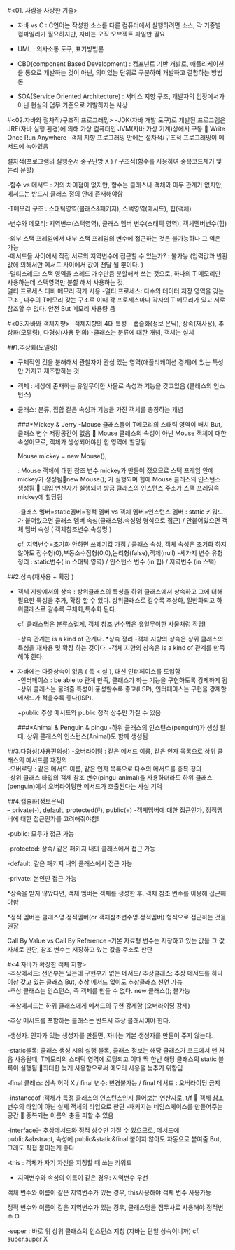 #<01. 사람을 사랑한 기술>

- 자바 vs C : C언어는 작성한 소스를 다른 컴퓨터에서 실행하려면 소스, 각 기종별 컴파일러가 필요하지만, 자바는 오직 오브젝트 파일만 필요

- UML : 의사소통 도구, 표기방법론

- CBD(component Based Development) : 컴포넌트 기반 개발로, 애플리케이션을 통으로 개발하는 것이 아닌, 의미있는 단위로 구분하여 개발하고 결합하는 방법론

- SOA(Service Oriented Architecture) : 서비스 지향 구조, 개발자의 입장에서가 아닌 현실의 업무 기준으로 개발하자는 사상

#<02.자바와 절차적/구조적 프로그래밍>
-JDK(자바 개발 도구)로 개발된 프로그램은 JRE(자바 실행 환경)에 의해 가상 컴퓨터인 JVM(자바 가상 기계)상에서 구동  Write Once Run Anywhere -객체 지향 프로그래밍 안에는 절차적/구조적 프로그래밍이 메서드에 녹아있음

절차적(프로그램의 실행순서 중구난방 X ) / 구조적(함수를 사용하여 중복코드제거 및 논리 분할)

-함수 vs 메서드 : 거의 차이점이 없지만, 함수는 클래스나 객체와 아무 관계가 없지만, 메서드는 반드시 클래스 정의 안에 존재해야함

-T메모리 구조 : 스태틱영역(클래스&패키지), 스택영역(메서드), 힙(객체)

-변수와 메모리: 지역변수(스택영역), 클래스 멤버 변수(스태틱 영역), 객체멤버변수(힙)

-외부 스택 프레임에서 내부 스택 프레임의 변수에 접근하는 것은 불가능하나 그 역은 가능  
-메서드들 사이에서 직접 서로의 지역변수에 접근할 수 있는가? : 불가능 (입력값과 반환값에 의해서만 메서드 사이에서 값이 전달 될 뿐이다. )  
-멀티스레드: 스택 영역을 스레드 개수만큼 분할해서 쓰는 것으로, 하나의 T 메모리만 사용하는데 스택영역만 분할 해서 사용하는 것.  
 멀티 프로세스 대비 메모리 적게 사용 -멀티 프로세스: 다수의 데이터 저장 영역을 갖는 구조 , 다수의 T메모리 갖는 구조로 이때 각 프로세스마다 각자의 T 메모리가 있고 서로 참조할 수 없다. 안전 But 메모리 사용량 큼

#<03.자바와 객체지향> -객체지향의 4대 특성 – 캡슐화(정보 은닉), 상속(재사용), 추상화(모델링), 다형성(사용 편의) -클래스는 분류에 대한 개념, 객체는 실체

##1.추상화(모델링)

- 구체적인 것을 분해해서 관찰자가 관심 있는 영역(애플리케이션 경계)에 있는 특성만 가지고 재조합하는 것

- 객체 : 세상에 존재하는 유일무이한 사물로 속성과 기능을 갖고있음 (클래스의 인스턴스)

- 클래스: 분류, 집합 같은 속성과 기능을 가진 객체를 총칭하는 개념

  ###\*Mickey & Jerry
  -Mouse 클래스들이 T메모리의 스태틱 영역이 배치 But, 클래스 변수 저장공간이 없음  Mouse 클래스의 속성이 아닌 Mouse 객체에 대한 속성이므로, 객체가 생성되어야만 힙 영역에 할당됨

  Mouse mickey = new Mouse();

  : Mouse 객체에 대한 참조 변수 mickey가 만들어 졌으므로 스택 프레임 안에 mickey가 생성됨new Mouse(); 가 실행되며 힙에 Mouse 클래스의 인스턴스 생성됨  대입 연산자가 실행되며 방금 클래스의 인스턴스 주소가 스택 프레임속 mickey에 할당됨

  -클래스 멤버=static멤버=정적 멤버 vs 객체 멤버=인스턴스 멤버 : static 키워드가 붙어있으면 클래스 멤버 속성(클래스명.속성명 형식으로 접근) / 안붙어있으면 객체 멤버 속성 ( 객체참조변수.속성명 )

  cf. 지역변수=초기화 안하면 쓰레기값 가짐 / 클래스 속성, 객체 속성은 초기화 하지 않아도 정수형(0),부동소수점형(0.0),논리형(false),객체(null) -세가지 변수 유형 정리 : static변수( in 스태틱 영역) / 인스턴스 변수 (in 힙) / 지역변수 (in 스택)

##2.상속(재사용 + 확장 )

- 객체 지향에서의 상속 : 상위클래스의 특성을 하위 클래스에서 상속하고 그에 더해 필요한 특성을 추가, 확장 할 수 있다. 상위클래스로 갈수록 추상화, 일반화되고 하위클래스로 갈수록 구체화,특수화 된다.

  cf. 클래스명은 분류스럽게, 객체 참조 변수명은 유일무이한 사물처럼 작명!

  -상속 관계는 is a kind of 관계다. \*상속 정리 -객체 지향의 상속은 상위 클래스의 특성을 재사용 및 확장 하는 것이다. -객체 지향의 상속은 is a kind of 관계를 만족해야 한다.

- 자바에는 다중상속이 없음 ( 득 < 실 ), 대신 인터페이스를 도입함  
  -인터페이스 : be able to 관계 만족, 클래스가 하는 기능을 구현하도록 강제하게 됨  
  -상위 클래스는 물려줄 특성이 풍성할수록 좋고(LSP), 인터페이스는 구현을 강제할 메서드가 적을수록 좋다(ISP).

  +public 추상 메서드와 public 정적 상수만 가질 수 있음

  ###\*Animal & Penguin & pingu -하위 클래스의 인스턴스(penguin)가 생성 될 때, 상위 클래스의 인스턴스(Animal)도 함께 생성됨

##3.다형성(사용편의성) -오버라이딩 : 같은 메서드 이름, 같은 인자 목록으로 상위 클래스의 메서드를 재정의  
-오버로딩 : 같은 메서드 이름, 같은 인자 목록으로 다수의 메서드를 중복 정의  
-상위 클래스 타입의 객체 참조 변수(pingu-animal)을 사용하더라도 하위 클래스(penguin)에서 오버라이딩한 메서드가 호출된다는 사실 기억

##4.캡슐화(정보은닉)  
 – private(-), [default](~), protected(#), public(+) -객체멤버에 대한 접근인가, 정적멤버에 대한 접근인가를 고려해줘야함!

-public: 모두가 접근 가능

-protected: 상속/ 같은 패키지 내의 클래스에서 접근 가능

-default: 같은 패키지 내의 클래스에서 접근 가능

-private: 본인만 접근 가능

\*상속을 받지 않았다면, 객체 멤버는 객체를 생성한 후, 객체 참조 변수를 이용해 접근해야함

\*정적 멤버는 클래스명.정적멤버(or 객체참조변수명.정적멤버) 형식으로 접근하는 것을 권장

Call By Value vs Call By Reference -기본 자료형 변수는 저장하고 있는 값을 그 값자체로 판단, 참조 변수는 저장하고 있는 값을 주소로 판단

#<4.자바가 확장한 객체 지향>  
-추상메서드: 선언부는 있는데 구현부가 없는 메서드/ 추상클래스: 추상 메서드를 하나 이상 갖고 있는 클래스 But, 추상 메서드 없이도 추상클래스 선언 가능  
-추상 클래스는 인스턴스, 즉 객체를 만들 수 없다. new 클래스(); 불가능

-추상메서드는 하위 클래스에게 메서드의 구현 강제함 (오버라이딩 강제)

-추상 메서드를 포함하는 클래스는 반드시 추상 클래서여야 한다.

-생성자: 인자가 있는 생성자를 만들면, 자바는 기본 생성자를 만들어 주지 않는다.

-static블록: 클래스 생성 시의 실행 블록, 클래스 정보는 해당 클래스가 코드에서 맨 처음 사용될때, T메모리의 스태틱 영역에 로딩되고 이때 딱 한번 해당 클래스의 static 블록이 실행됨 최대한 늦게 사용함으로써 메모리 사용을 늦추기 위함임

-final 클래스: 상속 허락 X / final 변수: 변경불가능 / final 메서드 : 오버라이딩 금지

-instanceof :객체가 특정 클래스의 인스턴스인지 물어보는 연산자로, t/f  객체 참조 변수의 타입이 아닌 실제 객체의 타입으로 판단 -패키지는 네임스페이스를 만들어주는 공간  중복되는 이름의 충돌 피할 수 있음

-interface는 추상메서드와 정적 상수만 가질 수 있으므로, 메서드에 public&abstract, 속성에 public&static&final 붙이지 않아도 자동으로 붙여줌 But, 그래도 직접 붙이는게 좋다

-this : 객체가 자기 자신을 지칭할 때 쓰는 키워드

- 지역변수와 속성의 이름이 같은 경우: 지역변수 우선

객체 변수와 이름이 같은 지역변수가 있는 경우, this사용해야 객체 변수 사용가능

정적 변수와 이름이 같은 지역변수가 있는 경우, 클래스명을 접두사로 사용해야 정적변수 O

-super : 바로 위 상위 클래스의 인스턴스 지칭 (자바는 단일 상속이니까) cf. super.super X
